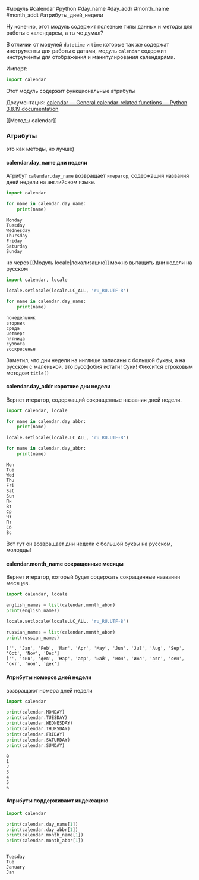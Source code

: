 #модуль #calendar #python #day_name #day_addr #month_name #month_addt #атрибуты_дней_недели

Ну конечно, этот модуль содержит полезные типы данных и методы для работы с календарем, а ты че думал?

В отличии от модулей `datetime` и `time` которые так же содержат инструменты для работы с датами, модуль `calendar` содержит инструменты для отображения и манипулирования календарями.

Импорт:
```python
import calendar 
```
Этот модуль содержит функциональные атрибуты

Документация:
[calendar — General calendar-related functions — Python 3.8.19 documentation](https://docs.python.org/3.8/library/calendar.html)

[[Методы calendar]]
### Атрибуты
это как методы, но лучше)
#### calendar.day_name дни недели
Атрибут `calendar.day_name` возвращает `итератор`, содержащий названия дней недели на английском языке.
```python
import calendar

for name in calendar.day_name:
    print(name)
```
```
Monday
Tuesday
Wednesday
Thursday
Friday
Saturday
Sunday
```
но через [[Модуль locale|локализацию]] можно вытащить дни недели на русском
```python
import calendar, locale

locale.setlocale(locale.LC_ALL, 'ru_RU.UTF-8')

for name in calendar.day_name:
    print(name)
```
```
понедельник
вторник
среда
четверг
пятница
суббота
воскресенье
```
Заметил, что дни недели на инглише записаны с большой буквы, а на русском с маленькой, это русофобия кстати! Суки! Фиксится строковым методом `title()`
#### calendar.day_addr короткие дни недели
Вернет итератор, содержащий сокращенные названия дней недели.
```python
import calendar, locale

for name in calendar.day_abbr:
    print(name)

locale.setlocale(locale.LC_ALL, 'ru_RU.UTF-8')

for name in calendar.day_abbr:
    print(name)
```
```
Mon
Tue
Wed
Thu
Fri
Sat
Sun
Пн
Вт
Ср
Чт
Пт
Сб
Вс
```
Вот тут он возвращает дни недели с большой буквы на русском, молодцы!
#### calendar.month_name сокращенные месяцы
Вернет итератор, который будет содержать сокращенные названия месяцев.
```python
import calendar, locale

english_names = list(calendar.month_abbr)
print(english_names)

locale.setlocale(locale.LC_ALL, 'ru_RU.UTF-8')

russian_names = list(calendar.month_abbr)
print(russian_names)
```
```
['', 'Jan', 'Feb', 'Mar', 'Apr', 'May', 'Jun', 'Jul', 'Aug', 'Sep', 'Oct', 'Nov', 'Dec']
['', 'янв', 'фев', 'мар', 'апр', 'май', 'июн', 'июл', 'авг', 'сен', 'окт', 'ноя', 'дек']
```

#### Атрибуты номеров дней недели
возвращают номера дней недели
```python
import calendar

print(calendar.MONDAY)
print(calendar.TUESDAY)
print(calendar.WEDNESDAY)
print(calendar.THURSDAY)
print(calendar.FRIDAY)
print(calendar.SATURDAY)
print(calendar.SUNDAY)
```
```
0
1
2
3
4
5
6
```

#### Атрибуты поддерживают индексацию
```python
import calendar

print(calendar.day_name[1])
print(calendar.day_abbr[1])
print(calendar.month_name[1])
print(calendar.month_abbr[1])
```
```

Tuesday
Tue
January
Jan
```